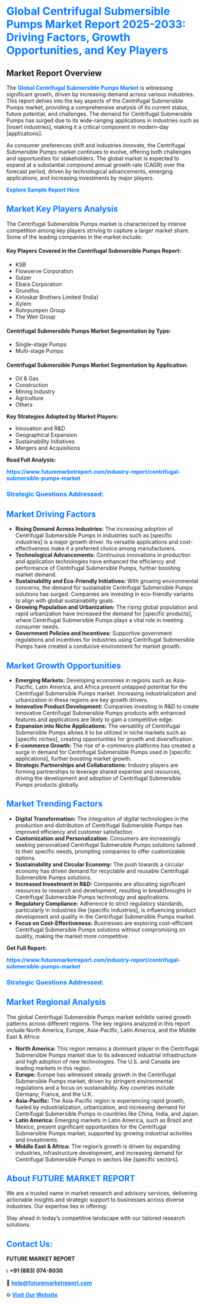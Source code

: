 <h1 style="color: #007BFF;">Global Centrifugal Submersible Pumps Market Report 2025-2033: Driving Factors, Growth Opportunities, and Key Players</h1>

<section id="overview">
<h2>Market Report Overview</h2>
<p>The <a href="https://www.futuremarketreport.com/industry-report/centrifugal-submersible-pumps-market" style="color: #007BFF; text-decoration: none;"><strong>Global Centrifugal Submersible Pumps Market</strong></a> is witnessing significant growth, driven by increasing demand across various industries. This report delves into the key aspects of the Centrifugal Submersible Pumps market, providing a comprehensive analysis of its current status, future potential, and challenges. The demand for Centrifugal Submersible Pumps has surged due to its wide-ranging applications in industries such as [insert industries], making it a critical component in modern-day [applications].</p>
<p>As consumer preferences shift and industries innovate, the Centrifugal Submersible Pumps market continues to evolve, offering both challenges and opportunities for stakeholders. The global market is expected to expand at a substantial compound annual growth rate (CAGR) over the forecast period, driven by technological advancements, emerging applications, and increasing investments by major players.</p>
</section>

<section id="overview">
<p><a href="https://www.futuremarketreport.com/request-sample/reportId=98093" style="color: #007BFF; text-decoration: none;"><strong>Explore Sample Report Here</strong></a></p>
</section>

<section id="key-players">
<h2 style="color: #007BFF;">Market Key Players Analysis</h2>
<p>The Centrifugal Submersible Pumps market is characterized by intense competition among key players striving to capture a larger market share. Some of the leading companies in the market include:</p>
<h4>Key Players Covered in the Centrifugal Submersible Pumps Report:</h4>
<ul><li>KSB</li><li>Flowserve Corporation</li><li>Sulzer</li><li>Ebara Corporation</li><li>Grundfos</li><li>Kirloskar Brothers Limited (India)</li><li>Xylem</li><li>Ruhrpumpen Group</li><li>The Weir Group</li></ul>
<h4>Centrifugal Submersible Pumps Market Segmentation by Type:</h4>
<ul><li>Single-stage Pumps</li><li>Multi-stage Pumps</li></ul>

<h4>Centrifugal Submersible Pumps Market Segmentation by Application:</h4>
<ul><li>Oil &amp; Gas</li><li>Construction</li><li>Mining Industry</li><li>Agriculture</li><li>Others</li></ul>
<p><strong>Key Strategies Adopted by Market Players:</strong></p>
<ul>
<li>Innovation and R&D</li>
<li>Geographical Expansion</li>
<li>Sustainability Initiatives</li>
<li>Mergers and Acquisitions</li>
</ul>
</section>

<section>
<p><strong>Read Full Analysis: </strong></p><a href="https://www.futuremarketreport.com/industry-report/centrifugal-submersible-pumps-market" style="color: #007BFF; text-decoration: none;"><strong>https://www.futuremarketreport.com/industry-report/centrifugal-submersible-pumps-market</strong></a>
<h3 style="color: #007BFF;">Strategic Questions Addressed:</h3>
</section>

<section id="driving-factors">
<h2 style="color: #007BFF;">Market Driving Factors</h2>
<ul>
<li><strong>Rising Demand Across Industries:</strong> The increasing adoption of Centrifugal Submersible Pumps in industries such as [specific industries] is a major growth driver. Its versatile applications and cost-effectiveness make it a preferred choice among manufacturers.</li>
<li><strong>Technological Advancements:</strong> Continuous innovations in production and application technologies have enhanced the efficiency and performance of Centrifugal Submersible Pumps, further boosting market demand.</li>
<li><strong>Sustainability and Eco-Friendly Initiatives:</strong> With growing environmental concerns, the demand for sustainable Centrifugal Submersible Pumps solutions has surged. Companies are investing in eco-friendly variants to align with global sustainability goals.</li>
<li><strong>Growing Population and Urbanization:</strong> The rising global population and rapid urbanization have increased the demand for [specific products], where Centrifugal Submersible Pumps plays a vital role in meeting consumer needs.</li>
<li><strong>Government Policies and Incentives:</strong> Supportive government regulations and incentives for industries using Centrifugal Submersible Pumps have created a conducive environment for market growth.</li>
</ul>
</section>

<section id="growth-opportunities">
<h2 style="color: #007BFF;">Market Growth Opportunities</h2>
<ul>
<li><strong>Emerging Markets:</strong> Developing economies in regions such as Asia-Pacific, Latin America, and Africa present untapped potential for the Centrifugal Submersible Pumps market. Increasing industrialization and urbanization in these regions are key growth drivers.</li>
<li><strong>Innovative Product Development:</strong> Companies investing in R&D to create innovative Centrifugal Submersible Pumps products with enhanced features and applications are likely to gain a competitive edge.</li>
<li><strong>Expansion into Niche Applications:</strong> The versatility of Centrifugal Submersible Pumps allows it to be utilized in niche markets such as [specific niches], creating opportunities for growth and diversification.</li>
<li><strong>E-commerce Growth:</strong> The rise of e-commerce platforms has created a surge in demand for Centrifugal Submersible Pumps used in [specific applications], further boosting market growth.</li>
<li><strong>Strategic Partnerships and Collaborations:</strong> Industry players are forming partnerships to leverage shared expertise and resources, driving the development and adoption of Centrifugal Submersible Pumps products globally.</li>
</ul>
</section>

<section id="trending-factors">
<h2 style="color: #007BFF;">Market Trending Factors</h2>
<ul>
<li><strong>Digital Transformation:</strong> The integration of digital technologies in the production and distribution of Centrifugal Submersible Pumps has improved efficiency and customer satisfaction.</li>
<li><strong>Customization and Personalization:</strong> Consumers are increasingly seeking personalized Centrifugal Submersible Pumps solutions tailored to their specific needs, prompting companies to offer customizable options.</li>
<li><strong>Sustainability and Circular Economy:</strong> The push towards a circular economy has driven demand for recyclable and reusable Centrifugal Submersible Pumps solutions.</li>
<li><strong>Increased Investment in R&D:</strong> Companies are allocating significant resources to research and development, resulting in breakthroughs in Centrifugal Submersible Pumps technology and applications.</li>
<li><strong>Regulatory Compliance:</strong> Adherence to strict regulatory standards, particularly in industries like [specific industries], is influencing product development and quality in the Centrifugal Submersible Pumps market.</li>
<li><strong>Focus on Cost-Effectiveness:</strong> Businesses are exploring cost-efficient Centrifugal Submersible Pumps solutions without compromising on quality, making the market more competitive.</li>
</ul>
</section>

<section>
<p><strong>Get Full Report: </strong></p><a href="https://www.futuremarketreport.com/industry-report/centrifugal-submersible-pumps-market" style="color: #007BFF; text-decoration: none;"><strong>https://www.futuremarketreport.com/industry-report/centrifugal-submersible-pumps-market</strong></a>
<h3 style="color: #007BFF;">Strategic Questions Addressed:</h3>
</section>


<section id="regional-analysis">
<h2 style="color: #007BFF;">Market Regional Analysis</h2>
<p>The global Centrifugal Submersible Pumps market exhibits varied growth patterns across different regions. The key regions analyzed in this report include North America, Europe, Asia-Pacific, Latin America, and the Middle East & Africa:</p>
<ul>
<li><strong>North America:</strong> This region remains a dominant player in the Centrifugal Submersible Pumps market due to its advanced industrial infrastructure and high adoption of new technologies. The U.S. and Canada are leading markets in this region.</li>
<li><strong>Europe:</strong> Europe has witnessed steady growth in the Centrifugal Submersible Pumps market, driven by stringent environmental regulations and a focus on sustainability. Key countries include Germany, France, and the U.K.</li>
<li><strong>Asia-Pacific:</strong> The Asia-Pacific region is experiencing rapid growth, fueled by industrialization, urbanization, and increasing demand for Centrifugal Submersible Pumps in countries like China, India, and Japan.</li>
<li><strong>Latin America:</strong> Emerging markets in Latin America, such as Brazil and Mexico, present significant opportunities for the Centrifugal Submersible Pumps market, supported by growing industrial activities and investments.</li>
<li><strong>Middle East & Africa:</strong> The region’s growth is driven by expanding industries, infrastructure development, and increasing demand for Centrifugal Submersible Pumps in sectors like [specific sectors].</li>
</ul>
</section>

<footer>
<h2 style="color: #007BFF;">About FUTURE MARKET REPORT</h2>
<p>We are a trusted name in market research and advisory services, delivering actionable insights and strategic support to businesses across diverse industries. Our expertise lies in offering:</p>

<p>Stay ahead in today’s competitive landscape with our tailored research solutions.</p>

<h2 style="color: #007BFF;">Contact Us:</h2>
<p><strong>FUTURE MARKET REPORT</strong></p>
<p>📞 <strong>+91 (883) 074-8030</strong></p>
<p>📧 <strong><a href="mailto:help@futuremarketreport.com" style="color: #007BFF;">help@futuremarketreport.com</a></strong></p>
<p>🌐 <strong><a href="https://www.futuremarketreport.com/" style="color: #007BFF;">Visit Our Website</a></strong></p>
</footer>
